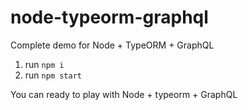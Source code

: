 # node-typeorm-graphql
Complete demo for Node + TypeORM + GraphQL

1. run `npm i`
2. run `npm start`

You can ready to play with Node + typeorm + GraphQL
